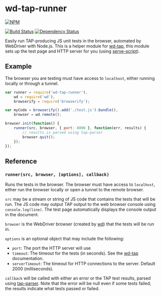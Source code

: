 # wd-tap-runner

[![NPM](https://nodei.co/npm/wd-tap-runner.png?compact=true)](https://nodei.co/npm/wd-tap-runner/)

[![Build Status](https://drone.io/github.com/conradz/wd-tap-runner/status.png)](https://drone.io/github.com/conradz/wd-tap-runner/latest)
[![Dependency Status](https://david-dm.org/conradz/wd-tap-runner.png)](https://david-dm.org/conradz/wd-tap-runner)

Easily run TAP-producing JS unit tests in the browser, automated by WebDriver
with Node.js. This is a helper module for
[wd-tap](https://npmjs.org/package/wd-tap), this module sets up the test page
and HTTP server for you (using
[serve-script](https://npmjs.org/package/serve-script)).

## Example

The browser you are testing must have access to `localhost`, either running
locally or through a tunnel.

```js
var runner = require('wd-tap-runner'),
    wd = require('wd'),
    browserify = require('browserify');

var myCode = browserify().add('./test.js').bundle(),
    browser = wd.remote();

browser.init(function() {
    runner(src, browser, { port: 8000 }, function(err, results) {
        // results is parsed using tap-parser
        browser.quit();
    });
});
```

## Reference

### `runner(src, browser, [options], callback)`

Runs the tests in the browser. The browser must have access to `localhost`,
either run the browser locally or open a tunnel to the remote browser.

`src` may be a stream or string of JS code that contains the tests that will
be run. The JS code may output TAP output to the web browser console using
`console.log(line)`. The test page automatically displays the console output in
the document.

`browser` is the WebDriver browser (created by
[wd](https://npmjs.org/package/wd)) that the tests will be run in.

`options` is an optional object that may include the following:

 * `port`: The port the HTTP server will use
 * `timeout`: The timeout for the tests (in seconds). See the
   [wd-tap](https://github.com/conradz/wd-tap) documentation.
 * `serverTimeout`: The timeout for HTTP connections to the server. Default
   2000 (milliseconds).

`callback` will be called with either an error or the TAP test results, parsed
using [tap-parser](https://npmjs.org/package/tap-parser). Note that the error
will be null even if some tests failed; the results indicate what tests passed
or failed.
